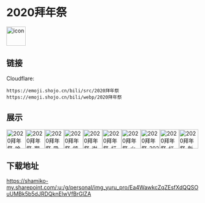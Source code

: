 # 2020拜年祭
<img src="https://emoji.shojo.cn/bili/src/2020拜年祭/icon.png" width="50" height="50" alt="icon">

## 链接
Cloudflare:
```
https://emoji.shojo.cn/bili/src/2020拜年祭
https://emoji.shojo.cn/bili/webp/2020拜年祭
```
## 展示
<img src="https://emoji.shojo.cn/bili/src/2020拜年祭/2020拜年祭-哈气.png" width="50" height="50" alt="2020拜年祭-哈气"><img src="https://emoji.shojo.cn/bili/src/2020拜年祭/2020拜年祭-期待.png" width="50" height="50" alt="2020拜年祭-期待"><img src="https://emoji.shojo.cn/bili/src/2020拜年祭/2020拜年祭-吸欧气.png" width="50" height="50" alt="2020拜年祭-吸欧气"><img src="https://emoji.shojo.cn/bili/src/2020拜年祭/2020拜年祭-领红包.png" width="50" height="50" alt="2020拜年祭-领红包"><img src="https://emoji.shojo.cn/bili/src/2020拜年祭/2020拜年祭-谢谢老板.png" width="50" height="50" alt="2020拜年祭-谢谢老板"><img src="https://emoji.shojo.cn/bili/src/2020拜年祭/2020拜年祭-灯笼.png" width="50" height="50" alt="2020拜年祭-灯笼"><img src="https://emoji.shojo.cn/bili/src/2020拜年祭/2020拜年祭-火锅.png" width="50" height="50" alt="2020拜年祭-火锅"><img src="https://emoji.shojo.cn/bili/src/2020拜年祭/2020拜年祭-2020.png" width="50" height="50" alt="2020拜年祭-2020"><img src="https://emoji.shojo.cn/bili/src/2020拜年祭/2020拜年祭-红包.png" width="50" height="50" alt="2020拜年祭-红包"><img src="https://emoji.shojo.cn/bili/src/2020拜年祭/2020拜年祭-新年好.png" width="50" height="50" alt="2020拜年祭-新年好">

## 下载地址

https://shamiko-my.sharepoint.com/:u:/g/personal/img_yuru_pro/Ea4WawkcZqZEsfXdQQSOuUMBk5b5dJRDQknElwVfBrGlZA